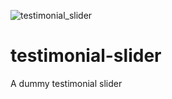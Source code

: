 ![testimonial_slider](https://user-images.githubusercontent.com/114652346/195331617-097660e0-d7e8-4f25-aa5e-6990ca14ed0e.jpeg)

# testimonial-slider
A dummy testimonial slider

